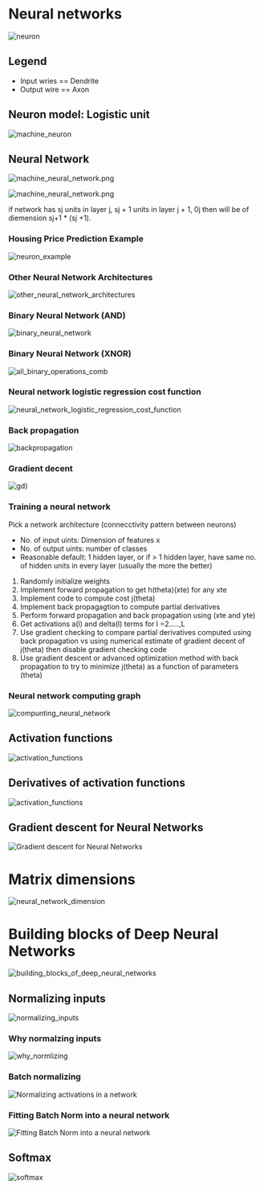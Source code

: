# Neural networks

![neuron](images/neuron.jpg)

## Legend
* Input wries == Dendrite 
* Output wire == Axon

## Neuron model: Logistic unit

![machine_neuron](images/machine_neuron.png)

## Neural Network

![machine_neural_network.png](images/machine_neural_network.png)

![machine_neural_network.png](images/machine_neural_network_equation.png)

if network has sj units in layer j, sj + 1 units in layer j + 1, 0j then will be of diemension sj+1 * (sj +1). 

### Housing Price Prediction Example 

![neuron_example](images/neuron_example.png)

### Other Neural Network Architectures

![other_neural_network_architectures](images/other_neural_network_architectures.png)


### Binary Neural Network (AND)

![binary_neural_network](images/binary_neural_network.png)

### Binary Neural Network (XNOR)

![all_binary_operations_comb](images/all_binary_operations_comb.png)

### Neural network logistic regression cost function

![neural_network_logistic_regression_cost_function](images/neural_network_logistic_regression_cost_function.png)

### Back propagation 

![backpropagation](images/backprogagation.png)

### Gradient decent

![gd](images/gd.png))

### Training a neural network 

Pick a network architecture (connecctivity pattern between neurons)

* No. of input uints: Dimension of features x
* No. of output uints: number of classes 
* Reasonable default: 1 hidden layer, or if > 1 hidden layer, have same no. of hidden units in every layer (usually the more the better)

1. Randomly initialize weights
2. Implement forward propagation to get h(theta)(xte) for any xte
3. Implement code to compute cost j(theta)
4. Implement back propagagtion to compute partial derivatives
5. Perform forward propagation and back propagation using (xte and yte)
6. Get activations a(l) and delta(l) terms for l =2.....,L
7. Use gradient checking to compare partial derivatives computed using back propagation vs using numerical estimate of gradient decent of j(theta) then disable gradient checking code 
8. Use gradient descent or advanced optimization method with back propagation to try to minimize j(theta) as a function of parameters (theta)

### Neural network computing graph

![compunting_neural_network](images/compunting_neural_network.png)

## Activation functions

![activation_functions](images/activation_functions.png)

## Derivatives of activation functions

![activation_functions](images/derivatives_of_activation_functions.png) 

## Gradient descent for Neural Networks

![Gradient descent for Neural Networks](images/gradient_descent_for_neural_networks.png)

# Matrix dimensions 

![neural_network_dimension](images/neural_network_dimension.png)

# Building blocks of Deep Neural Networks

![building_blocks_of_deep_neural_networks](images/building_blocks_of_deep_neural_networks.png)

## Normalizing inputs

![normalizing_inputs](images/normalizing_inputs.png)

### Why normalzing inputs 

![why_normlizing](images/why_normlizing.jpg)

### Batch normalizing 

![Normalizing activations in a network](images/normalizing_activations_in_a_network.png)

### Fitting Batch Norm into a neural network

![Fitting Batch Norm into a neural network](images/fitting_batch_Norm_into_a_neural_network.png)

## Softmax 

![softmax](images/softmax.png)
